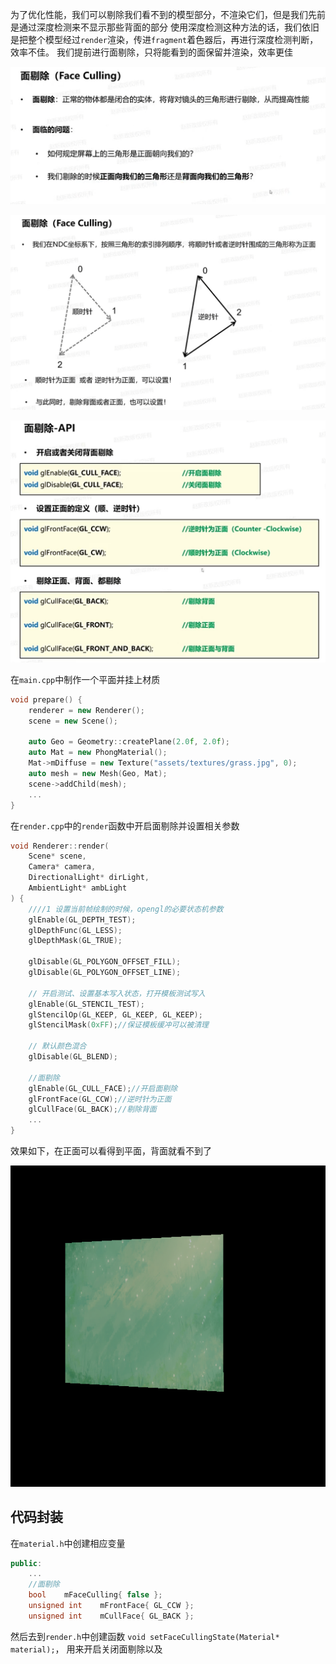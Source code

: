 为了优化性能，我们可以剔除我们看不到的模型部分，不渲染它们，但是我们先前是通过深度检测来不显示那些背面的部分
使用深度检测这种方法的话，我们依旧是把整个模型经过`render`渲染，传进`fragment`着色器后，再进行深度检测判断，效率不佳。
我们提前进行面剔除，只将能看到的面保留并渲染，效率更佳

![输入图片说明](/imgs/2025-02-12/rg4BoFBQfKNKQE2R.png)

![输入图片说明](/imgs/2025-02-12/VkkYINvOixtuwfnm.png)

![输入图片说明](/imgs/2025-02-12/SclFepcf1C8ZugQl.png)

在`main.cpp`中制作一个平面并挂上材质
```cpp
void prepare() {
	renderer = new Renderer();
	scene = new Scene();

	auto Geo = Geometry::createPlane(2.0f, 2.0f);
	auto Mat = new PhongMaterial();
	Mat->mDiffuse = new Texture("assets/textures/grass.jpg", 0);
	auto mesh = new Mesh(Geo, Mat);
	scene->addChild(mesh);
	...
}
```
在`render.cpp`中的`render`函数中开启面剔除并设置相关参数
```cpp
void Renderer::render(
	Scene* scene, 
	Camera* camera,
	DirectionalLight* dirLight,
	AmbientLight* ambLight
) {
	////1 设置当前帧绘制的时候，opengl的必要状态机参数
	glEnable(GL_DEPTH_TEST);
	glDepthFunc(GL_LESS);
	glDepthMask(GL_TRUE);

	glDisable(GL_POLYGON_OFFSET_FILL);
	glDisable(GL_POLYGON_OFFSET_LINE);

	// 开启测试、设置基本写入状态，打开模板测试写入
	glEnable(GL_STENCIL_TEST);
	glStencilOp(GL_KEEP, GL_KEEP, GL_KEEP);
	glStencilMask(0xFF);//保证模板缓冲可以被清理

	// 默认颜色混合
	glDisable(GL_BLEND);
	
	//面剔除
	glEnable(GL_CULL_FACE);//开启面剔除
	glFrontFace(GL_CCW);//逆时针为正面
	glCullFace(GL_BACK);//剔除背面
	...
}
```
效果如下，在正面可以看得到平面，背面就看不到了

![输入图片说明](/imgs/2025-02-12/fv5izjdb72cjoca3.png)

## 代码封装
在`material.h`中创建相应变量
```cpp
public:
	...
	//面剔除
	bool	mFaceCulling{ false };
	unsigned int	mFrontFace{ GL_CCW };
	unsigned int	mCullFace{ GL_BACK };
```
然后去到`render.h`中创建函数
`void setFaceCullingState(Material* material);`，
用来开启关闭面剔除以及
<!--stackedit_data:
eyJoaXN0b3J5IjpbLTE0ODU4NTQwNzksLTE1NDU4OTk4NDEsLT
U5NDU1Mzg5MCwtMzY2MTk1ODAyXX0=
-->